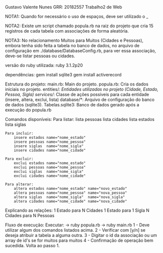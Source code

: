Gustavo Valente Nunes
GRR: 20182557
Trabalho2 de Web

NOTA1:
    Quando for necessário o uso de espaços, deve ser utilizado o _

NOTA2:
    Existe um script chamado popula.rb na raiz do projeto que cria 15 registros de cada
    tabela com associações de forma aleatória.

NOTA3:
    No relacionamento Muitos para Muitos (Cidades e Pessoas), embora tenha sido feita a tabela no banco de dados,
    no arquivo de configuração em ./database/DatabaseConfig.rb, para ver essa associação, deve-se listar pessoas
    ou cidades.

versão do ruby utilizada:
    ruby 3.1.2p20

dependências:
    gem install sqlite3
    gem install activerecord

Estrutura do projeto:
    main.rb: Main do projeto.
    popula.rb: Cria os dados iniciais no projeto.
    entities/*: Entidades utilizadas no projeto (Cidade, Estado, Pessoa, Sigla)
    services/*: Classe de ações possíveis para cada entidade (insere, altera, exclui, lista)
    database/*: Arquivo de configuração do banco de dados (sqlite3).
    Tabelas.sqlite3: Banco de dados gerado após a execução do popula.rb

Comandos disponíveis:
    Para listar:
        lista pessoas
        lista cidades
        lista estados
        lista siglas

    Para incluir:
        insere estados name="nome_estado"
        insere pessoas name="nome_pessoa"
        insere siglas  name="nome_sigla"
        insere cidades name="nome_cidade"

    Para excluir:
        exclui estados name="nome_estado"
        exclui pessoas name="nome_pessoa"
        exclui siglas  name="nome_sigla"
        exclui cidades name="nome_cidade"

    Para alterar:
        altera estados name="nome_estado" name="novo_estado"
        altera pessoas name="nome_pessoa" name="nova_pessoa"
        altera siglas  name="nome_sigla"  name="nova_sigla"
        altera cidades name="nome_cidade" name="nova_cidade"

Explicando as relações:
    1 Estado para N Cidades
    1 Estado para 1 Sigla
    N Cidades para N Pessoas

Fluxo de execução:
    Executar:
        -> ruby popula.rb
        -> ruby main.rb
        1 - Deve utilizar algum dos comandos listados acima.
        2 - Verificar com [y/n] se deseja atribuir a tabela a alguma outra.
        3 - Digitar o id da associação ou um array de id's se for muitos para muitos
        4 - Confirmação de operação bem sucedida. Volta ao passo 1.
